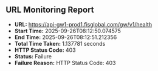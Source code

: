 ## URL Monitoring Report

- **URL:** https://api-gw1-prod1.fisglobal.com/gw/v1/health
- **Start Time:** 2025-09-26T08:12:50.074575
- **End Time:** 2025-09-26T08:12:51.212356
- **Total Time Taken:** 1.137781 seconds
- **HTTP Status Code:** 403
- **Status:** Failure
- **Failure Reason:** HTTP Status Code: 403
